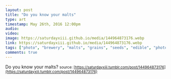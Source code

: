 ```yaml
---
layout: post
title: "Do you know your malts"
type: art
timestamp: May 26th, 2016 12:00pm
audio: 
video: 
image: https://saturdayxiii.github.io/media/144964873176.webp
link: https://saturdayxiii.github.io/media/144964873176.webp
tags: ["photo", "brewery", "malts", "grains", "seeds", "edible", "photography", "food"]
comments: true
---
```

Do you know your malts?
<small>source: [https://saturdayxiii.tumblr.com/post/144964873176](https://saturdayxiii.tumblr.com/post/144964873176)</small>